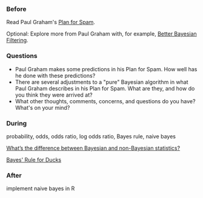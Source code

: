 ### Before

Read Paul Graham's [Plan for Spam](http://www.paulgraham.com/spam.html).

Optional: Explore more from Paul Graham with, for example, [Better Bayesian Filtering](http://www.paulgraham.com/better.html).


### Questions

 * Paul Graham makes some predictions in his Plan for Spam. How well has he done with these predictions?
 * There are several adjustments to a "pure" Bayesian algorithm in what Paul Graham describes in his Plan for Spam. What are they, and how do you think they were arrived at?
 * What other thoughts, comments, concerns, and questions do you have? What's on your mind?


### During

probability, odds, odds ratio, log odds ratio, Bayes rule, naive bayes

[What’s the difference between Bayesian and non-Bayesian statistics?](http://planspace.org/2013/11/11/whats-the-difference-between-bayesian-and-non-bayesian-statistics/)

[Bayes' Rule for Ducks](http://planspace.org/2014/02/23/bayes-rule-for-ducks/)


### After

implement naive bayes in R
